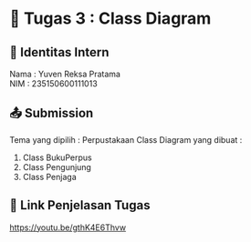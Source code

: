 # 📁 Tugas 3 : Class Diagram

## 👤 Identitas Intern
Nama : Yuven Reksa Pratama       
NIM  : 235150600111013

## 📤 Submission

Tema yang dipilih : Perpustakaan
Class Diagram yang dibuat : 
1. Class BukuPerpus
2. Class Pengunjung
3. Class Penjaga

## 🔗 Link Penjelasan Tugas

https://youtu.be/gthK4E6Thvw
